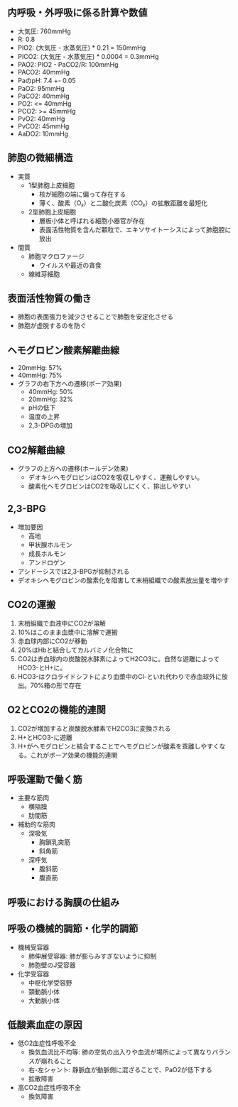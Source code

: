 ## 内呼吸・外呼吸に係る計算や数値
- 大気圧: 760mmHg
- R: 0.8
- PIO2: (大気圧 - 水蒸気圧) * 0.21 = 150mmHg
- PICO2: (大気圧 - 水蒸気圧) * 0.0004 = 0.3mmHg
- PAO2: PIO2 - PaCO2/R: 100mmHg
- PACO2: 40mmHg
- PaのpH: 7.4 +- 0.05
- PaO2: 95mmHg
- PaCO2: 40mmHg
- PO2: <= 40mmHg
- PCO2: >= 45mmHg
- PvO2: 40mmHg
- PvCO2: 45mmHg
- AaDO2: 10mmHg
## 肺胞の微細構造
- 実質
	- 1型肺胞上皮細胞
		- 核が細胞の端に偏って存在する
		- 薄く、酸素（O₂）と二酸化炭素（CO₂）の拡散距離を最短化
	- 2型肺胞上皮細胞
		- 層板小体と呼ばれる細胞小器官が存在
		- 表面活性物質を含んだ顆粒で、エキソサイトーシスによって肺胞腔に放出
- 間質
	- 肺胞マクロファージ
		- ウイルスや最近の貪食
	- 線維芽細胞
## 表面活性物質の働き
- 肺胞の表面張力を減少させることで肺胞を安定化させる
- 肺胞が虚脱するのを防ぐ
## ヘモグロビン酸素解離曲線
- 20mmHg: 57%
- 40mmHg: 75%
- グラフの右下方への遷移(ボーア効果)
	- 40mmHg: 50%
	- 20mmHg: 32%
	- pHの低下
	- 温度の上昇
	- 2,3-DPGの増加
## CO2解離曲線
- グラフの上方への遷移(ホールデン効果)
	- デオキシヘモグロビンはCO2を吸収しやすく、運搬しやすい。
	- 酸素化ヘモグロビンはCO2を吸収しにくく、排出しやすい
## 2,3-BPG
- 増加要因
	- 高地
	- 甲状腺ホルモン
	- 成長ホルモン
	- アンドロゲン 
- アシドーシスでは2,3-BPGが抑制される
- デオキシヘモグロビンの酸素化を阻害して末梢組織での酸素放出量を増やす
## CO2の運搬
1. 末梢組織で血液中にCO2が溶解
2. 10%はこのまま血漿中に溶解で運搬
3. 赤血球内部にCO2が移動
4. 20%はHbと結合してカルバミノ化合物に
5. CO2は赤血球内の炭酸脱水酵素によってH2CO3に。自然な遊離によってHCO3-とH+に。
6. HCO3-はクロライドシフトにより血漿中のCl-といれ代わりで赤血球外に放出。70%箱の形で存在
## O2とCO2の機能的連関
1. CO2が増加すると炭酸脱水酵素でH2CO3に変換される
2. H+とHCO3-に遊離
3. H+がヘモグロビンと結合することでヘモグロビンが酸素を乖離しやすくなる。これがボーア効果の機能的連関
## 呼吸運動で働く筋
- 主要な筋肉
	- 横隔膜
	- 肋間筋
- 補助的な筋肉
	- 深吸気
		- 胸鎖乳突筋
		- 斜角筋
	- 深呼気
		- 腹斜筋
		- 腹直筋
## 呼吸における胸膜の仕組み
## 呼吸の機械的調節・化学的調節
- 機械受容器
	- 肺伸展受容器: 肺が膨らみすぎないように抑制
	- 肺胞壁のJ受容器
- 化学受容器
	- 中枢化学受容野
	- 頚動脈小体
	- 大動脈小体
## 低酸素血症の原因
- 低O2血症性呼吸不全
	- 換気血流比不均等: 肺の空気の出入りや血流が場所によって異なりバランスが崩れること
	- 右-左シャント: 静脈血が動脈側に混ざることで、PaO2が低下する
	- 拡散障害
- 高CO2血症性呼吸不全
	- 換気障害